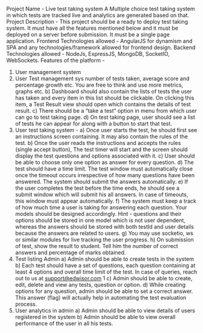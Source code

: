 Project Name - Live test taking system
A Multiple choice test taking system in which tests are tracked live and analytics are
generated based on that.
Project Description -
This project should be a ready to deploy test taking system. It must have all the features
mentioned below and it must be deployed on a server before submission. It must be a
single page application.
Frontend Technologies allowed - AngularJS for dynamism and SPA and any
technologies/framework allowed for frontend design.
Backend Technologies allowed - NodeJs, ExpressJS, MongoDB, SocketIO,
WebSockets.
Features of the platform -
1) User management system
2) User Test management sys
number of tests taken, average score and percentage growth etc. You are
free to think and use more metrics, graphs etc.
b) Dashboard should also contain the lists of tests the user has taken and
every item in this list should be clickable. On clicking this item, a Test
Result view should open which contains the details of test result.
c) There should be a “take a test” option in menu from which user can go to
test taking page.
d) On test taking page, user should see a list of tests he can appear for along
with a button to start that test.
3) User test taking system -
a) Once user starts the test, he should first see an instructions screen
containing. It may also contain the rules of the test.
b) Once the user reads the instructions and accepts the rules (single accept
button), The test timer will start and the screen should display the test
questions and options associated with it.
c) User should be able to choose only one option as answer for every
question.
d) The test should have a time limit. The test window must automatically
close once the timeout occurs irrespective of how many questions have
been answered. The system should submit the answers automatically.
e) If the user completes the test before the time ends, he should see a
submit window which will submit his all answers. In case of timeouts, this
window must appear automatically.
f) The system must keep a track of how much time a user is taking for
answering each question. Your models should be designed accordingly.
Hint - questions and their options should be stored in one model which is not user
dependent, whereas the answers should be stored with both testId and user details
because the answers are related to users.
g) You may use socketio, ws or similar modules for live tracking the user
progress.
h) On submission of test, show the result to student. Tell him the number of
correct answers and percentage of marks obtained.
4) Test listing Admin
a) Admin should be able to create tests in the system
b) Each test should have a set of questions, each question containing at
least 4 options and overall time limit of the test.
In case of queries, reach out to us at support@edwisor.com
1
c) Admin should be able to create, edit, delete and view any tests, question
or option.
d) While creating options for any question, admin should be able to set a
correct answer. This answer (flag) will actually help in automating the test
evaluation process.
5) User analytics in admin
a) Admin should be able to view details of users registered in the system
b) Admin should be able to view overall performance of the user in all his
tests.
